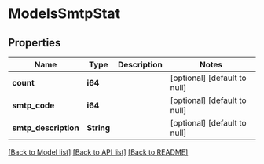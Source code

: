 # ModelsSmtpStat

## Properties
Name | Type | Description | Notes
------------ | ------------- | ------------- | -------------
**count** | **i64** |  | [optional] [default to null]
**smtp_code** | **i64** |  | [optional] [default to null]
**smtp_description** | **String** |  | [optional] [default to null]

[[Back to Model list]](../README.md#documentation-for-models) [[Back to API list]](../README.md#documentation-for-api-endpoints) [[Back to README]](../README.md)


